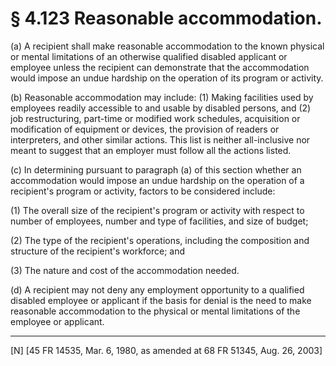 # § 4.123   Reasonable accommodation.

(a) A recipient shall make reasonable accommodation to the known physical or mental limitations of an otherwise qualified disabled applicant or employee unless the recipient can demonstrate that the accommodation would impose an undue hardship on the operation of its program or activity.


(b) Reasonable accommodation may include: (1) Making facilities used by employees readily accessible to and usable by disabled persons, and (2) job restructuring, part-time or modified work schedules, acquisition or modification of equipment or devices, the provision of readers or interpreters, and other similar actions. This list is neither all-inclusive nor meant to suggest that an employer must follow all the actions listed.


(c) In determining pursuant to paragraph (a) of this section whether an accommodation would impose an undue hardship on the operation of a recipient's program or activity, factors to be considered include:


(1) The overall size of the recipient's program or activity with respect to number of employees, number and type of facilities, and size of budget;


(2) The type of the recipient's operations, including the composition and structure of the recipient's workforce; and


(3) The nature and cost of the accommodation needed.


(d) A recipient may not deny any employment opportunity to a qualified disabled employee or applicant if the basis for denial is the need to make reasonable accommodation to the physical or mental limitations of the employee or applicant.



---

[N] [45 FR 14535, Mar. 6, 1980, as amended at 68 FR 51345, Aug. 26, 2003]




